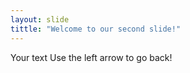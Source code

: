 ```yaml
---
layout: slide
tittle: "Welcome to our second slide!"
---
```

Your text
Use the left arrow to go back!
